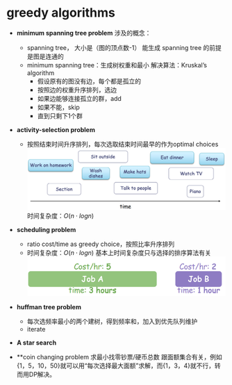 # greedy algorithms
- **minimum spanning tree problem**
  涉及的概念：
  - spanning tree， 大小是（图的顶点数-1）
    能生成 spanning tree 的前提是图是连通的
  - minimum spanning tree：生成树权重和最小
    解决算法：Kruskal’s algorithm
    - 假设原有的图没有边，每个都是孤立的
    - 按照边的权重升序排列，选边
    - 如果边能够连接孤立的群，add
    - 如果不能，skip
    - 直到只剩下1个群

- **activity-selection problem**
  - 按照结束时间升序排列，每次选取结束时间最早的作为optimal choices
  ![alt text](pic/activity_select.png)
  时间复杂度：$O(n\cdot logn)$
- **scheduling problem**
  - ratio cost/time as greedy choice，按照比率升序排列
  - 时间复杂度：$O(n \cdot logn)$
    基本上时间复杂度只与选择的排序算法有关
  ![alt text](pic/scheduling-select.png)
- **huffman tree problem**
  - 每次选频率最小的两个建树，得到频率和，加入到优先队列维护
  - iterate
- **A star search**
- **coin changing problem
  求最小找零钞票/硬币总数
  跟面额集合有关，例如{1，5，10，50}就可以用“每次选择最大面额”求解，而{1，3，4}就不行，转而用DP解决。
  